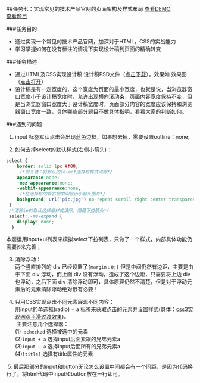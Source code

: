 ##任务七：实现常见的技术产品官网的页面架构及样式布局
[查看DEMO](https://rawgit.com/cjlalala/2016-IFE/master/phase01/task07/task07.html)<br>
[查看题目](http://ife.baidu.com/2016/task/detail?taskId=7)

###任务目的
* 通过实现一个常见的技术产品官网，加深对于HTML，CSS的实战能力
* 学习掌握如何在没有标注的情况下实现设计稿到页面的精确转变

###任务描述
* 通过HTML及CSS实现设计稿 设计稿PSD文件（[点击下载](http://7xrp04.com1.z0.glb.clouddn.com/task_1_7_1.psd)），效果如 效果图（[点击打开](http://7xrp04.com1.z0.glb.clouddn.com/task_1_7_2.jpg)）
* 设计稿是有一定宽度的，这个宽度为页面的最小宽度，也就是说，当浏览器窗口宽度小于设计稿宽度时，允许出现横向滚动条，页面内容宽度保持不变，但是当浏览器窗口宽度大于设计稿宽度时，页面部分内容的宽度应该保持和浏览器窗口宽度一致，具体哪些部分题目不做具体指明，看看大家的判断如何。

###遇到的问题
  1. input 标签默认点击会出现蓝色边框，如果想去掉，需要设置outline：none;<br>
  
  2. 如何去掉select的默认样式(右侧小箭头)：
  ```css
  select {
      border: solid 1px #f00;
      /*很关键：将默认的select选择框样式清除*/
      appearance:none;
      -moz-appearance:none;
      -webkit-appearance:none;
      /*在选择框的最右侧中间显示小箭头图片*/
      background: url('pic.jpg') no-repeat scroll right center transparent;
   }
   /*清除ie的默认选择框样式清除，隐藏下拉箭头*/
   select::-ms-expand { 
      display: none;
    }
  ```
  本题运用input+ul列表来模拟select下拉列表，只做了一个样式，内部具体功能仍需要js来完善；<br>
  
  3. 清除浮动：<br>
    两个竖直排列的 div 已经设置了```{margin：0;}``` 但是中间仍然有边距，主要是由于下面 div 浮动，而上面 div 没有浮动，造成了这个边距，只需要将上边 div 也浮动，之后下面 div 清除浮动即可，具体原理仍然不清楚，但是对于浮动元素后的元素清除浮动绝对很有必要！<br>
  
  4. 只用CSS实现点击不同元素展现不同内容：<br>
    用input的单选框(radio) + a 标签来获取点击的元素并设置样式(具体：[css3实现网页平滑过渡效果](http://www.imooc.com/learn/252))。<br>
  主要注意几个选择器：<br>
  (1)``` :checked``` 选择被选中的元素 <br>
  (2)``` input + a ```  选择input后面紧跟的兄弟元素a<br>
  (3)``` input ~ a ```  选择input后面所有的兄弟元素a<br>
  (4)``` [title] ```  选择有title属性的元素<br>
  
  5. 最后那部分的input和button无论怎么设置中间都会有一个间距，是因为代码换行了，将html代码中input和button放在一行即可。

